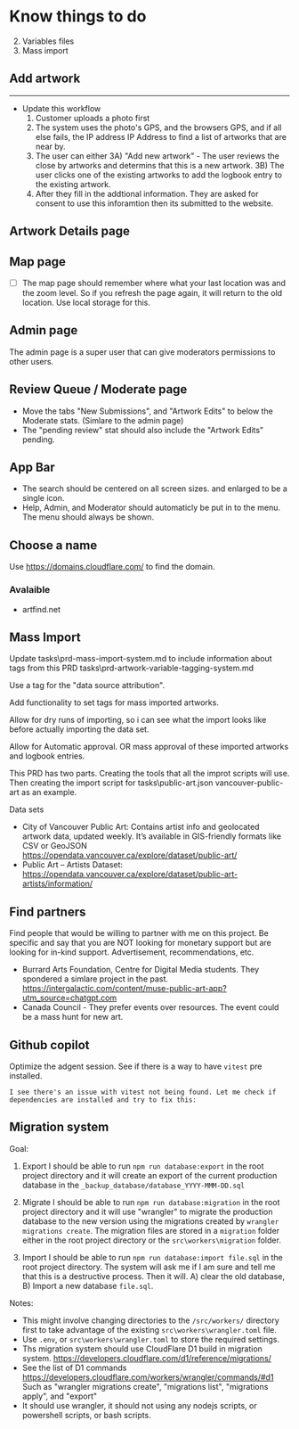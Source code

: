 # Know things to do

2. Variables files
3. Mass import

## Add artwork

---

- Update this workflow
  1) Customer uploads a photo first
  2) The system uses the photo's GPS, and the browsers GPS, and if all else fails, the IP address IP Address to find a list of artworks that are near by.
  3) The user can either
    3A) "Add new artwork" - The user reviews the close by artworks and determins that this is a new artwork.
    3B) The user clicks one of the existing artworks to add the logbook entry to the existing artwork.
  4) After they fill in the addtional information. They are asked for consent to use this inforamtion then its submitted to the website.

## Artwork Details page

## Map page

- [ ] The map page should remember where what your last location was and the zoom level. So if you refresh the page again, it will return to the old location. Use local storage for this.

## Admin page

The admin page is a super user that can give moderators permissions to other users.

## Review Queue / Moderate page

- Move the tabs "New Submissions", and "Artwork Edits" to below the Moderate stats. (Simlare to the admin page)
- The "pending review" stat should also include the "Artwork Edits" pending.

## App Bar

- The search should be centered on all screen sizes. and enlarged to be a single icon.
- Help, Admin, and Moderator should automaticly be put in to the menu. The menu should always be shown.

## Choose a name

Use https://domains.cloudflare.com/ to find the domain.

### Avalaible

- artfind.net

## Mass Import


Update tasks\prd-mass-import-system.md to include information about tags from this PRD tasks\prd-artwork-variable-tagging-system.md

Use a tag for the "data source attribution".

Add functionality to set tags for mass imported artworks.

Allow for dry runs of importing, so i can see what the import looks like before actually importing the data set.

Allow for Automatic approval. OR mass approval of these imported artworks and logbook entries.

This PRD has two parts. Creating the tools that all the improt scripts will use. Then creating the import script for tasks\public-art.json vancouver-public-art as an example.

Data sets

- City of Vancouver Public Art: Contains artist info and geolocated artwork data, updated weekly. It’s available in GIS-friendly formats like CSV or GeoJSON https://opendata.vancouver.ca/explore/dataset/public-art/
- Public Art – Artists Dataset: https://opendata.vancouver.ca/explore/dataset/public-art-artists/information/

## Find partners

Find people that would be willing to partner with me on this project. Be specific and say that you are NOT looking for monetary support but are looking for in-kind support. Advertisement, recommendations, etc.

- Burrard Arts Foundation, Centre for Digital Media students. They spondered a simlare project in the past. https://intergalactic.com/content/muse-public-art-app?utm_source=chatgpt.com
- Canada Council - They prefer events over resources. The event could be a mass hunt for new art.

## Github copilot

Optimize the adgent session. See if there is a way to have `vitest` pre installed.

`I see there's an issue with vitest not being found. Let me check if dependencies are installed and try to fix this:`

## Migration system

Goal:

1) Export
I should be able to run `npm run database:export` in the root project directory and it will create an export of the current production database in the `_backup_database/database_YYYY-MMM-DD.sql`

2) Migrate
I should be able to run `npm run database:migration` in the root project directory and it will use "wrangler" to migrate the production database to the new version using the migrations created by `wrangler migrations create`. The migration files are stored in a `migration` folder either in the root project directory or the `src\workers\migration` folder.

3) Import
I should be able to run `npm run database:import file.sql` in the root project directory. The system will ask me if I am sure and tell me that this is a destructive process. Then it will. A) clear the old database, B) Import a new database `file.sql`.

Notes:

- This might involve changing directories to the `/src/workers/` directory first to take advantage of the existing `src\workers\wrangler.toml` file.
- Use `.env`, or `src\workers\wrangler.toml` to store the required settings.
- Ths migration system should use CloudFlare D1 build in migration system. https://developers.cloudflare.com/d1/reference/migrations/
- See the list of D1 commands https://developers.cloudflare.com/workers/wrangler/commands/#d1 Such as "wrangler migrations create", "migrations list", "migrations apply", and "export"
- It should use wrangler, it should not using any nodejs scripts, or powershell scripts, or bash scripts.
